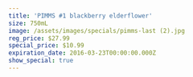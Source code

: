 ```yaml
---
title: 'PIMMS #1 blackberry elderflower'
size: 750mL
image: /assets/images/specials/pimms-last (2).jpg
reg_price: $27.99
special_price: $10.99
expiration_date: 2016-03-23T00:00:00.000Z
show_special: true
---
```



